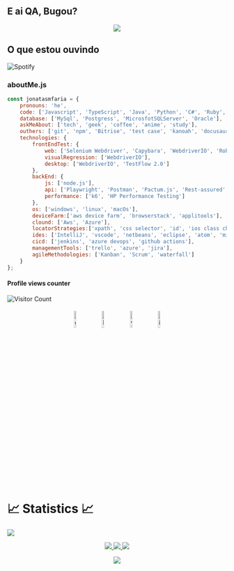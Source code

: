 ## E ai QA, Bugou?

<div align="center" width="50">
<a><img src="https://media0.giphy.com/media/7jpBG4WQHBYtQE3F5v/giphy.gif"></a> 
</div>

## O que estou ouvindo

![Spotify](https://spotify-recently-played-readme.vercel.app/api?user=12147251798&unique={true|1|on|yes})

### aboutMe.js

```javascript
const jonatasmfaria = {
    pronouns: 'he',
    code: ['Javascript', 'TypeScript', 'Java', 'Python', 'C#', 'Ruby', 'Markdown', 'Pascal'],
    database: ['MySql', 'Postgress', 'MicrosfotSQLServer', 'Oracle'],
    askMeAbout: ['tech', 'geek', 'coffee', 'anime', 'study'],
    outhers: ['git', 'npm', 'Bitrise', 'test case', 'kanoah', 'docusaurus', 'mkdocs', 'bdd', 'gherkin', 'cucumber'],
    technologies: {
        frontEndTest: {
            web: ['Selenium Webdriver', 'Capybara', 'WebdriverIO', 'Robot Framework', 'TestProject', 'Playwright'],
            visualRegression: ['WebdriverIO'],
            desktop: ['WebdriverIO', 'TestFlow 2.0']
        },
        backEnd: {
            js: ['node.js'],
            api: ['Playwright', 'Postman', 'Pactum.js', 'Rest-assured', 'mocha', 'Robot Framework', 'http-party'],
            performance: ['k6', 'HP Performance Testing']
        },
        os: ['windows', 'linux', 'macOs'],
        deviceFarm:['aws device farm', 'browserstack', 'applitools'],
        clound: ['Aws', 'Azure'],
        locatorStrategies:['xpath', 'css selector', 'id', 'ios class chain', 'uiselector', 'ios predicate string'],
        ides: ['IntelliJ', 'vscode', 'netbeans', 'eclipse', 'atom', 'microsoft visual studio'],
        cicd: ['jenkins', 'azure devops', 'github actions'],
        managementTools: ['trello', 'azure', 'jira'],
        agileMethodologies: ['Kanban', 'Scrum', 'waterfall']
    }
};
```

#### Profile views counter
![Visitor Count](https://profile-counter.glitch.me/{jonatasmfaria}/count.svg)

<p align="center">
	<a href="https://github.com/jonatasmfaria"><img alt="github" width="10%" style="padding:5px" src="https://img.icons8.com/clouds/100/000000/github.png"/></a>
	<a href="https://www.linkedin.com/in/jonatasmfaria/"><img alt="linkedin" width="10%" style="padding:5px" src="https://img.icons8.com/clouds/100/000000/linkedin.png"/></a>
	<a href="https://www.youtube.com/channel/UCD2fgVj5Yt8roBtWHXDLykg"><img alt="youtube" width="10%" style="padding:5px" src="https://img.icons8.com/clouds/344/youtube.png"/></a>
	<a href="https://www.instagram.com/qajonatasmartins/"><img alt="instagram" width="10%" style="padding:5px" src="https://img.icons8.com/clouds/100/000000/instagram.png"/></a>
</p>
  
 # 📈 Statistics 📈
![](https://komarev.com/ghpvc/?username=jonatasmfaria&color=447ff7&label=Visitor+count)

<p align="center">
  <a href="https://github.com/jonatasmfaria">
    <img src="https://github-readme-stats.vercel.app/api?username=jonatasmfaria&show_icons=true&theme=github_dark&hide_border=true" />
    <img src="https://github-readme-streak-stats.herokuapp.com/?user=jonatasmfaria&theme=github-dark-blue&hide_border=true" />
    <img src="https://activity-graph.herokuapp.com/graph?username=jonatasmfaria&theme=react-dark" />
  </a>
</p>

<p  align="center">
<img src="https://user-images.githubusercontent.com/73097560/115834477-dbab4500-a447-11eb-908a-139a6edaec5c.gif">             
<br>

</div>
